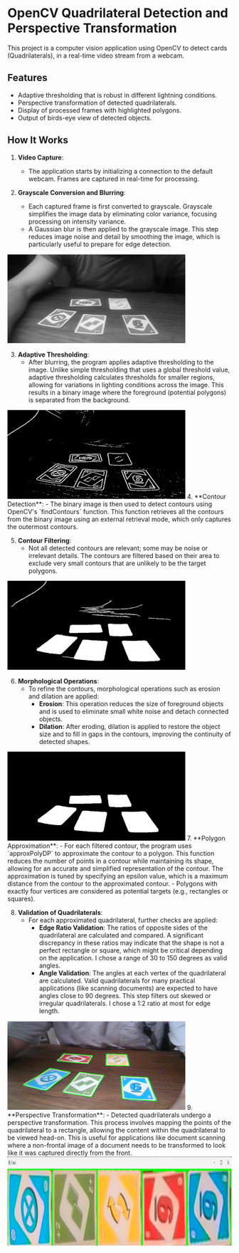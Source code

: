 # OpenCV Quadrilateral Detection and Perspective Transformation

This project is a computer vision application using OpenCV to detect cards (Quadrilaterals), in a real-time video stream from a webcam.

## Features

- Adaptive thresholding that is robust in different lightning conditions.
- Perspective transformation of detected quadrilaterals.
- Display of processed frames with highlighted polygons.
- Output of birds-eye view of detected objects.


## How It Works

1. **Video Capture**:
   - The application starts by initializing a connection to the default webcam. Frames are captured in real-time for processing.

2. **Grayscale Conversion and Blurring**:
   - Each captured frame is first converted to grayscale. Grayscale simplifies the image data by eliminating color variance, focusing processing on intensity variance.
   - A Gaussian blur is then applied to the grayscale image. This step reduces image noise and detail by smoothing the image, which is particularly useful to prepare for edge detection.
     
<img src="https://github.com/erentorlak/card_Detect_Warp_OpenCV/blob/main/outputs/gray.png" width="400" height="200">


3. **Adaptive Thresholding**:
   - After blurring, the program applies adaptive thresholding to the image. Unlike simple thresholding that uses a global threshold value, adaptive thresholding calculates thresholds for smaller regions, allowing for variations in lighting conditions across the image. This results in a binary image where the foreground (potential polygons) is separated from the background.

<img src="https://github.com/erentorlak/card_Detect_Warp_OpenCV/blob/main/outputs/binary.png" width="400" height="200">
4. **Contour Detection**:
   - The binary image is then used to detect contours using OpenCV's `findContours` function. This function retrieves all the contours from the binary image using an external retrieval mode, which only captures the outermost contours.

5. **Contour Filtering**:
   - Not all detected contours are relevant; some may be noise or irrelevant details. The contours are filtered based on their area to exclude very small contours that are unlikely to be the target polygons.
<img src="https://github.com/erentorlak/card_Detect_Warp_OpenCV/blob/main/outputs/contour.png" width="400" height="200">

6. **Morphological Operations**:
   - To refine the contours, morphological operations such as erosion and dilation are applied:
     - **Erosion**: This operation reduces the size of foreground objects and is used to eliminate small white noise and detach connected objects.
     - **Dilation**: After eroding, dilation is applied to restore the object size and to fill in gaps in the contours, improving the continuity of detected shapes.
<img src="https://github.com/erentorlak/card_Detect_Warp_OpenCV/blob/main/outputs/morphed.png" width="400" height="200">
7. **Polygon Approximation**:
   - For each filtered contour, the program uses `approxPolyDP` to approximate the contour to a polygon. This function reduces the number of points in a contour while maintaining its shape, allowing for an accurate and simplified representation of the contour. The approximation is tuned by specifying an epsilon value, which is a maximum distance from the contour to the approximated contour.
   - Polygons with exactly four vertices are considered as potential targets (e.g., rectangles or squares).

8. **Validation of Quadrilaterals**:
   - For each approximated quadrilateral, further checks are applied:
     - **Edge Ratio Validation**: The ratios of opposite sides of the quadrilateral are calculated and compared. A significant discrepancy in these ratios may indicate that the shape is not a perfect rectangle or square, which might be critical depending on the application. I chose a range of 30 to 150 degrees as valid angles.
     - **Angle Validation**: The angles at each vertex of the quadrilateral are calculated. Valid quadrilaterals for many practical applications (like scanning documents) are expected to have angles close to 90 degrees. This step filters out skewed or irregular quadrilaterals. I chose a 1:2 ratio at most for edge length.
<img src="https://github.com/erentorlak/card_Detect_Warp_OpenCV/blob/main/outputs/final.png" width="400" height="200">
9. **Perspective Transformation**:
   - Detected quadrilaterals undergo a perspective transformation. This process involves mapping the points of the quadrilateral to a rectangle, allowing the content within the quadrilateral to be viewed head-on. This is useful for applications like document scanning where a non-frontal image of a document needs to be transformed to look like it was captured directly from the front.
<img src="https://github.com/erentorlak/card_Detect_Warp_OpenCV/blob/main/outputs/warped_cards.png" width="800" height="200">
